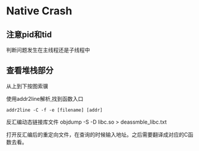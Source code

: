 # Native Crash #

## 注意pid和tid ##
判断问题发生在主线程还是子线程中

## 查看堆栈部分 ##
从上到下按图索骥

使用addr2line解析,找到函数入口

    addr2line -C -f -e [filename] [addr]

反汇编动态链接库文件
    objdump -S -D libc.so > deassmble_libc.txt

打开反汇编后的重定向文件，在查询的时候输入地址。之后需要翻译成对应的C函数去看。
